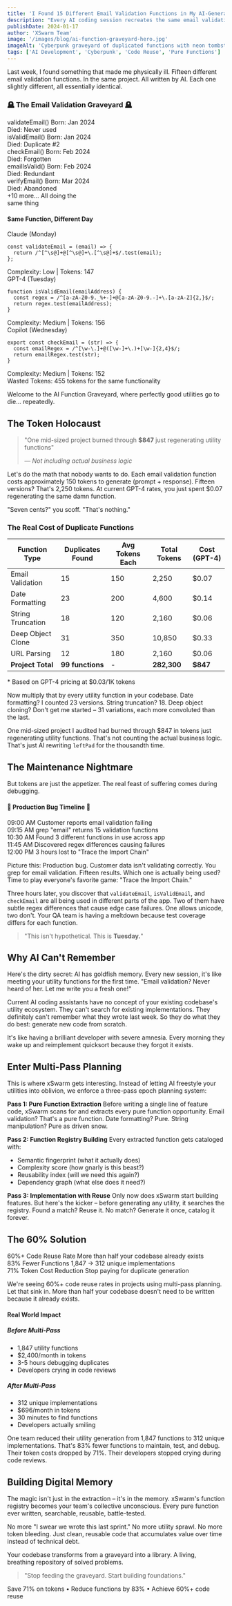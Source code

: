 ```yaml
---
title: 'I Found 15 Different Email Validation Functions in My AI-Generated Code'
description: "Every AI coding session recreates the same email validation function 47 times. XSwarm's multi-pass epoch planning extracts pure functions first, building a foundation instead of starting from scratch."
publishDate: 2024-01-17
author: 'XSwarm Team'
image: '/images/blog/ai-function-graveyard-hero.jpg'
imageAlt: 'Cyberpunk graveyard of duplicated functions with neon tombstones'
tags: ['AI Development', 'Cyberpunk', 'Code Reuse', 'Pure Functions']
---
```


Last week, I found something that made me physically ill. Fifteen different email validation functions. In the same project. All written by AI. Each one slightly different, all essentially identical.

<div class="graveyard-visual">
  <h3 class="graveyard-title">🪦 The Email Validation Graveyard 🪦</h3>
  <div class="tombstones">
    <div class="tombstone">
      <span class="function-name">validateEmail()</span>
      <span class="birth-death">Born: Jan 2024<br/>Died: Never used</span>
    </div>
    <div class="tombstone">
      <span class="function-name">isValidEmail()</span>
      <span class="birth-death">Born: Jan 2024<br/>Died: Duplicate #2</span>
    </div>
    <div class="tombstone">
      <span class="function-name">checkEmail()</span>
      <span class="birth-death">Born: Feb 2024<br/>Died: Forgotten</span>
    </div>
    <div class="tombstone">
      <span class="function-name">emailIsValid()</span>
      <span class="birth-death">Born: Feb 2024<br/>Died: Redundant</span>
    </div>
    <div class="tombstone">
      <span class="function-name">verifyEmail()</span>
      <span class="birth-death">Born: Mar 2024<br/>Died: Abandoned</span>
    </div>
    <div class="tombstone more">
      <span class="function-name">+10 more...</span>
      <span class="birth-death">All doing the<br/>same thing</span>
    </div>
  </div>
</div>

<div class="code-comparison">
  <h4>Same Function, Different Day</h4>
  <div class="comparison-grid">
    <div class="code-variant">
      <span class="ai-source">Claude (Monday)</span>
      <pre><code class="language-javascript">const validateEmail = (email) => {
  return /^[^\s@]+@[^\s@]+\.[^\s@]+$/.test(email);
};</code></pre>
      <span class="complexity">Complexity: Low | Tokens: 147</span>
    </div>
    <div class="code-variant">
      <span class="ai-source">GPT-4 (Tuesday)</span>
      <pre><code class="language-javascript">function isValidEmail(emailAddress) {
  const regex = /^[a-zA-Z0-9._%+-]+@[a-zA-Z0-9.-]+\.[a-zA-Z]{2,}$/;
  return regex.test(emailAddress);
}</code></pre>
      <span class="complexity">Complexity: Medium | Tokens: 156</span>
    </div>
    <div class="code-variant">
      <span class="ai-source">Copilot (Wednesday)</span>
      <pre><code class="language-javascript">export const checkEmail = (str) => {
  const emailRegex = /^[\w-\.]+@([\w-]+\.)+[\w-]{2,4}$/;
  return emailRegex.test(str);
}</code></pre>
      <span class="complexity">Complexity: Medium | Tokens: 152</span>
    </div>
  </div>
  <div class="waste-indicator">
    <span class="waste-label">Wasted Tokens:</span>
    <span class="waste-amount">455 tokens for the same functionality</span>
  </div>
</div>

Welcome to the AI Function Graveyard, where perfectly good utilities go to die... repeatedly.

## The Token Holocaust

<blockquote class="pull-quote shocking">
  <p>"One mid-sized project burned through <strong>$847</strong> just regenerating utility functions"</p>
  <cite>— Not including actual business logic</cite>
</blockquote>

Let's do the math that nobody wants to do. Each email validation function costs approximately 150 tokens to generate (prompt + response). Fifteen versions? That's 2,250 tokens. At current GPT-4 rates, you just spent $0.07 regenerating the same damn function.

"Seven cents?" you scoff. "That's nothing."

<div class="cost-breakdown">
  <h3>The Real Cost of Duplicate Functions</h3>
  <table class="token-waste-table">
    <thead>
      <tr>
        <th>Function Type</th>
        <th>Duplicates Found</th>
        <th>Avg Tokens Each</th>
        <th>Total Tokens</th>
        <th>Cost (GPT-4)</th>
      </tr>
    </thead>
    <tbody>
      <tr>
        <td>Email Validation</td>
        <td>15</td>
        <td>150</td>
        <td>2,250</td>
        <td>$0.07</td>
      </tr>
      <tr>
        <td>Date Formatting</td>
        <td>23</td>
        <td>200</td>
        <td>4,600</td>
        <td>$0.14</td>
      </tr>
      <tr>
        <td>String Truncation</td>
        <td>18</td>
        <td>120</td>
        <td>2,160</td>
        <td>$0.06</td>
      </tr>
      <tr>
        <td>Deep Object Clone</td>
        <td>31</td>
        <td>350</td>
        <td>10,850</td>
        <td>$0.33</td>
      </tr>
      <tr>
        <td>URL Parsing</td>
        <td>12</td>
        <td>180</td>
        <td>2,160</td>
        <td>$0.06</td>
      </tr>
      <tr class="total-row">
        <td><strong>Project Total</strong></td>
        <td><strong>99 functions</strong></td>
        <td>-</td>
        <td><strong>282,300</strong></td>
        <td><strong>$847</strong></td>
      </tr>
    </tbody>
  </table>
  <p class="cost-note">* Based on GPT-4 pricing at $0.03/1K tokens</p>
</div>

Now multiply that by every utility function in your codebase. Date formatting? I counted 23 versions. String truncation? 18. Deep object cloning? Don't get me started – 31 variations, each more convoluted than the last.

One mid-sized project I audited had burned through $847 in tokens just regenerating utility functions. That's not counting the actual business logic. That's just AI rewriting `leftPad` for the thousandth time.

## The Maintenance Nightmare

But tokens are just the appetizer. The real feast of suffering comes during debugging.

<div class="nightmare-scenario">
  <h4>🚨 Production Bug Timeline 🚨</h4>
  <div class="timeline">
    <div class="timeline-event">
      <span class="time">09:00 AM</span>
      <span class="event">Customer reports email validation failing</span>
    </div>
    <div class="timeline-event">
      <span class="time">09:15 AM</span>
      <span class="event">grep "email" returns 15 validation functions</span>
    </div>
    <div class="timeline-event">
      <span class="time">10:30 AM</span>
      <span class="event">Found 3 different functions in use across app</span>
    </div>
    <div class="timeline-event">
      <span class="time">11:45 AM</span>
      <span class="event">Discovered regex differences causing failures</span>
    </div>
    <div class="timeline-event critical">
      <span class="time">12:00 PM</span>
      <span class="event">3 hours lost to "Trace the Import Chain"</span>
    </div>
  </div>
</div>

Picture this: Production bug. Customer data isn't validating correctly. You grep for email validation. Fifteen results. Which one is actually being used? Time to play everyone's favorite game: "Trace the Import Chain."

Three hours later, you discover that `validateEmail`, `isValidEmail`, and `checkEmail` are all being used in different parts of the app. Two of them have subtle regex differences that cause edge case failures. One allows unicode, two don't. Your QA team is having a meltdown because test coverage differs for each function.

<blockquote class="pull-quote">
  <p>"This isn't hypothetical. This is <strong>Tuesday.</strong>"</p>
</blockquote>

## Why AI Can't Remember

Here's the dirty secret: AI has goldfish memory. Every new session, it's like meeting your utility functions for the first time. "Email validation? Never heard of her. Let me write you a fresh one!"

Current AI coding assistants have no concept of your existing codebase's utility ecosystem. They can't search for existing implementations. They definitely can't remember what they wrote last week. So they do what they do best: generate new code from scratch.

It's like having a brilliant developer with severe amnesia. Every morning they wake up and reimplement quicksort because they forgot it exists.

## Enter Multi-Pass Planning

This is where xSwarm gets interesting. Instead of letting AI freestyle your utilities into oblivion, we enforce a three-pass epoch planning system:

**Pass 1: Pure Function Extraction**
Before writing a single line of feature code, xSwarm scans for and extracts every pure function opportunity. Email validation? That's a pure function. Date formatting? Pure. String manipulation? Pure as driven snow.

**Pass 2: Function Registry Building**
Every extracted function gets cataloged with:

- Semantic fingerprint (what it actually does)
- Complexity score (how gnarly is this beast?)
- Reusability index (will we need this again?)
- Dependency graph (what else does it need?)

**Pass 3: Implementation with Reuse**
Only now does xSwarm start building features. But here's the kicker – before generating any utility, it searches the registry. Found a match? Reuse it. No match? Generate it once, catalog it forever.

## The 60% Solution

<div class="metrics-showcase">
  <div class="metric-card primary">
    <span class="metric-value">60%+</span>
    <span class="metric-label">Code Reuse Rate</span>
    <span class="metric-detail">More than half your codebase already exists</span>
  </div>
  <div class="metric-card">
    <span class="metric-value">83%</span>
    <span class="metric-label">Fewer Functions</span>
    <span class="metric-detail">1,847 → 312 unique implementations</span>
  </div>
  <div class="metric-card">
    <span class="metric-value">71%</span>
    <span class="metric-label">Token Cost Reduction</span>
    <span class="metric-detail">Stop paying for duplicate generation</span>
  </div>
</div>

We're seeing 60%+ code reuse rates in projects using multi-pass planning. Let that sink in. More than half your codebase doesn't need to be written because it already exists.

<div class="success-story">
  <h4>Real World Impact</h4>
  <div class="before-after">
    <div class="before">
      <h5>Before Multi-Pass</h5>
      <ul>
        <li>1,847 utility functions</li>
        <li>$2,400/month in tokens</li>
        <li>3-5 hours debugging duplicates</li>
        <li>Developers crying in code reviews</li>
      </ul>
    </div>
    <div class="after">
      <h5>After Multi-Pass</h5>
      <ul>
        <li>312 unique implementations</li>
        <li>$696/month in tokens</li>
        <li>30 minutes to find functions</li>
        <li>Developers actually smiling</li>
      </ul>
    </div>
  </div>
</div>

One team reduced their utility generation from 1,847 functions to 312 unique implementations. That's 83% fewer functions to maintain, test, and debug. Their token costs dropped by 71%. Their developers stopped crying during code reviews.

## Building Digital Memory

The magic isn't just in the extraction – it's in the memory. xSwarm's function registry becomes your team's collective unconscious. Every pure function ever written, searchable, reusable, battle-tested.

No more "I swear we wrote this last sprint." No more utility sprawl. No more token bleeding. Just clean, reusable code that accumulates value over time instead of technical debt.

Your codebase transforms from a graveyard into a library. A living, breathing repository of solved problems.

<div class="call-to-action">
  <blockquote class="pull-quote final">
    <p>"Stop feeding the graveyard. Start building foundations."</p>
  </blockquote>
  <div class="action-metrics">
    <span class="metric">Save 71% on tokens</span>
    <span class="separator">•</span>
    <span class="metric">Reduce functions by 83%</span>
    <span class="separator">•</span>
    <span class="metric">Achieve 60%+ code reuse</span>
  </div>
</div>
